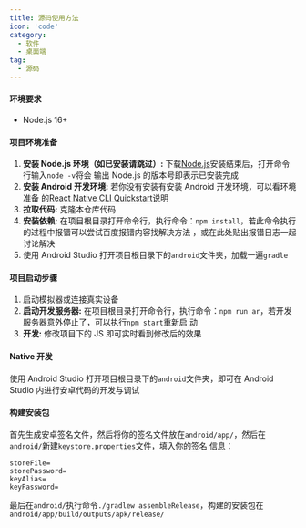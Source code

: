 ```yaml
---
title: 源码使用方法
icon: 'code'
category:
  - 软件
  - 桌面端
tag:
  - 源码
---
```


#### 环境要求

- Node.js 16+

#### 项目环境准备

1. **安装 Node.js 环境（如已安装请跳过）:** 下载[Node.js](https://nodejs.org/en/)安装结束后，打开命令行输入`node -v`将会
   输出 Node.js 的版本号即表示已安装完成
2. **安装 Android 开发环境:** 若你没有安装有安装 Android 开发环境，可以看环境准备
   的[React Native CLI Quickstart](https://reactnative.dev/docs/environment-setup)说明
3. **拉取代码:** 克隆本仓库代码
4. **安装依赖:** 在项目根目录打开命令行，执行命令：`npm install`，若此命令执行的过程中报错可以尝试百度报错内容找解决方法
   ，或在此处贴出报错日志一起讨论解决
5. 使用 Android Studio 打开项目根目录下的`android`文件夹，加载一遍`gradle`

#### 项目启动步骤

1. 启动模拟器或连接真实设备
2. **启动开发服务器:** 在项目根目录打开命令行，执行命令：`npm run ar`，若开发服务器意外停止了，可以执行`npm start`重新启
   动
3. **开发:** 修改项目下的 JS 即可实时看到修改后的效果

#### Native 开发

使用 Android Studio 打开项目根目录下的`android`文件夹，即可在 Android Studio 内进行安卓代码的开发与调试

#### 构建安装包

首先生成安卓签名文件，然后将你的签名文件放在`android/app/`，然后在`android/`新建`keystore.properties`文件，填入你的签名
信息：

```properties
storeFile=
storePassword=
keyAlias=
keyPassword=
```

最后在`android/`执行命令`./gradlew assembleRelease`，构建的安装包在`android/app/build/outputs/apk/release/`
